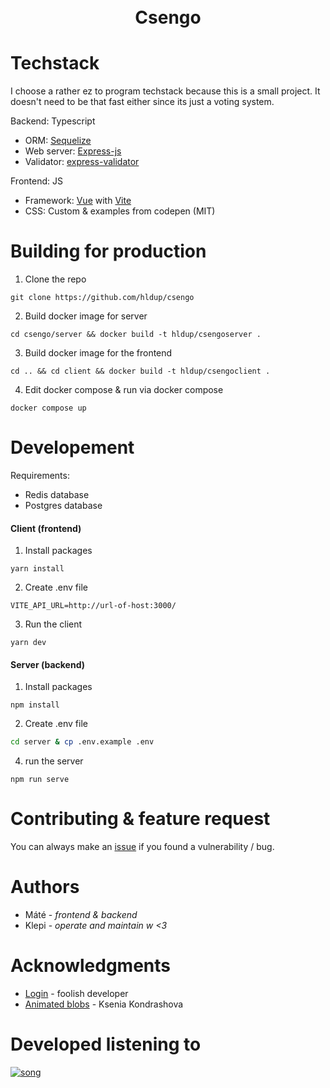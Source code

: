 <br>
<br>
<h1 align="center"> Csengo

</h1>


# Techstack

I choose a rather ez to program techstack because this is a small project. It doesn't need to be that fast either since its just a voting system.

Backend: Typescript
<br>

- ORM: [Sequelize](https://sequelize.org/)
- Web server: [Express-js](https://expressjs.com/)
- Validator: [express-validator](https://express-validator.github.io/docs)

Frontend: JS

- Framework: [Vue](https://vuejs.org/) with [Vite](https://vitejs.dev/)
- CSS: Custom & examples from codepen (MIT)

# Building for production

1. Clone the repo

```
git clone https://github.com/hldup/csengo
```

2. Build docker image for server

```
cd csengo/server && docker build -t hldup/csengoserver .
```

3. Build docker image for the frontend

```
cd .. && cd client && docker build -t hldup/csengoclient .
```

4. Edit docker compose & run via docker compose

```
docker compose up
```

# Developement

Requirements:

- Redis database
- Postgres database

#### Client (frontend)

1. Install packages

```
yarn install
```

2. Create .env file

```env
VITE_API_URL=http://url-of-host:3000/
```

3. Run the client

```
yarn dev
```

#### Server (backend)

1. Install packages

```
npm install
```

2. Create .env file

```bash
cd server & cp .env.example .env
```

4. run the server

```
npm run serve
```

# Contributing & feature request

You can always make an [issue](https://github.com/hldup/csengo/issues) if you found a vulnerability / bug.

# Authors

- Máté - _frontend & backend_
- Klepi - _operate and maintain w <3_
# Acknowledgments

- [Login](https://codepen.io/fghty/pen/PojKNEG) - foolish developer
- [Animated blobs](https://codepen.io/ksenia-k/pen/jXbWaJ) - Ksenia Kondrashova

# Developed listening to

[![song](https://github.com/hldup/csengo/blob/main/assets/view.svg?raw=true)](https://open.spotify.com/track/2G0c5XvospcOSyA3t1W2X2?si=67f3ee577ce74012)
